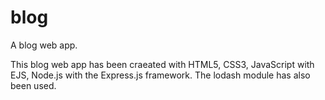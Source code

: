 # blog
A blog web app.

This blog web app has been craeated with HTML5, CSS3, JavaScript with EJS, Node.js with the Express.js framework. The lodash module has also been used.

